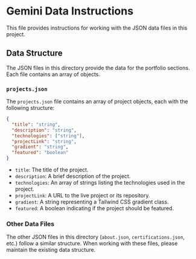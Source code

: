 # Gemini Data Instructions

This file provides instructions for working with the JSON data files in this project.

## Data Structure

The JSON files in this directory provide the data for the portfolio sections. Each file contains an array of objects.

### `projects.json`

The `projects.json` file contains an array of project objects, each with the following structure:

```json
{
  "title": "string",
  "description": "string",
  "technologies": ["string"],
  "projectLink": "string",
  "gradient": "string",
  "featured": "boolean"
}
```

- `title`: The title of the project.
- `description`: A brief description of the project.
- `technologies`: An array of strings listing the technologies used in the project.
- `projectLink`: A URL to the live project or its repository.
- `gradient`: A string representing a Tailwind CSS gradient class.
- `featured`: A boolean indicating if the project should be featured.

### Other Data Files

The other JSON files in this directory (`about.json`, `certifications.json`, etc.) follow a similar structure. When working with these files, please maintain the existing data structure.
